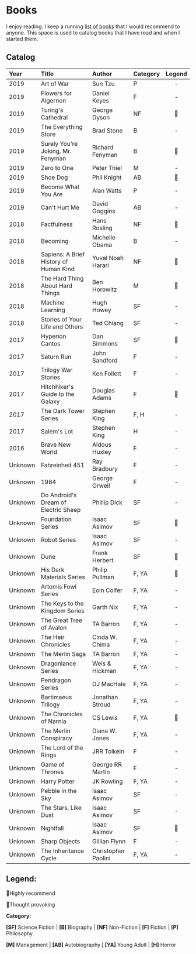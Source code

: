 # Books

I enjoy reading. I keep a running [list of books](https://philmohun.com/Books-I-Recommend) that I would recommend to anyone. This space is used to catalog books that I have read and when I started them. 

## Catalog

| Year | Title | Author | Category | Legend |
| :--- | :--- | :--- | :--- | :---: |
| 2019 | Art of War | Sun Tzu | P | - |
| 2019 | Flowers for Algernon | Daniel Keyes | F | - |
| 2019 | Turing's Cathedral | George Dyson | NF | 🧠 |
| 2019 | The Everything Store | Brad Stone | B | - |
| 2019 | Surely You're Joking, Mr. Fenyman | Richard Fenyman | B | 🌟 |
| 2019 | Zero to One | Peter Thiel | M | - |
| 2019  | Shoe Dog | Phil Knight | AB | 🌟 |
| 2019 | Become What You Are | Alan Watts | P | - |
| 2019 | Can't Hurt Me | David Goggins | AB | - |
| 2018 | Factfulness | Hans Rosling | NF | 🧠 |
| 2018 | Becoming | Michelle Obama | B | - |
| 2018 | Sapiens: A Brief History of Human Kind | Yuval Noah Harari | NF | 🧠 |
| 2018 | The Hard Thing About Hard Things | Ben Horowitz | M | 🌟 |
| 2018 | Machine Learning | Hugh Howey | SF | - |
| 2018 | Stories of Your Life and Others | Ted Chiang | SF | - |
| 2017 | Hyperion Cantos | Dan Simmons | SF | 🌟 |
| 2017 | Saturn Run | John Sandford | F | - |
| 2017 | Trilogy War Stories | Ken Follett | F | - |
| 2017 | Hitchhiker's Guide to the Galaxy | Douglas Adams | F | 🌟 |
| 2017 | The Dark Tower Series | Stephen King | F, H | - |
| 2017 | Salem's Lot | Stephen King | H | - |
| 2016 | Brave New World | Aldous Huxley | F | - |
| Unknown | Fahreinheit 451 | Ray Bradbury | F | - |
| Unknown | 1984 | George Orwell | F | - |
| Unknown | Do Android's Dream of Electric Sheep | Phillip Dick | SF | - |
| Unknown | Foundation Series | Isaac Asimov | SF | 🌟 |
| Unknown | Robot Series | Isaac Asimov | SF | - |
| Unknown | Dune | Frank Herbert | SF | 🌟 |
| Unknown | His Dark Materials Series | Philip Pullman | F, YA | 🌟 |
| Unknown | Artemis Fowl Series | Eoin Colfer | F, YA | - |
| Unknown | The Keys to the Kingdom Series | Garth Nix | F, YA | - |
| Unknown | The Great Tree of Avalon | TA Barron | F, YA | - |
| Unknown | The Heir Chronicles | Cinda W. Chima | F, YA | - |
| Unknown | The Merlin Saga | TA Barron | F, YA | - |
| Unknown | Dragonlance Series | Weis & Hickman | F, YA | - |
| Unknown | Pendragon Series | DJ MacHale | F, YA | - |
| Unknown | Bartimaeus Trilogy | Jonathan Stroud | F, YA | - |
| Unknown | The Chronicles of Narnia | CS Lewis | F, YA | 🌟 |
| Unknown | The Merlin Conspiracy | Diana W. Jones | F, YA | - |
| Unknown | The Lord of the Rings | JRR Tolkein | F | - |
| Unknown | Game of Thrones | George RR Martin | F | - |
| Unknown | Harry Potter | JK Rowling | F, YA | - |
| Unknown | Pebble in the Sky | Isaac Asimov | SF | - |
| Unknown | The Stars, Like Dust | Isaac Asimov | SF | - |
| Unknown | Nightfall | Isaac Asimov | SF | 🌟 |
| Unknown | Sharp Objects | Gillian Flynn | F | - |
| Unknown | The Inheritance Cycle | Christopher Paolini | F, YA | - |

## **Legend:**

🌟Highly recommend

🧠Thought provoking

**Category:**

**\[SF\]** Science Fiction \| **\[B\]** Biography \| **\[NF\]** Non-Fiction \| **\[F\]** Fiction \| **\[P\]** Philosophy

**\[M\]** Management \| **\[AB\]** Autobiography \| **\[YA\]** Young Adult \| **\[H\]** Horror

